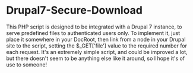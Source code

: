 Drupal7-Secure-Download
=======================

This PHP script is designed to be integrated with a Drupal 7 instance, to serve predefined files to authenticated users only. To implement it, just place it somewhere in your DocRoot, then link from a node in your Drupal site to the script, setting the $&#95;GET['file'] value to the required number for each request. It's an extremely simple script, and could be improved a lot, but there doesn't seem to be anything else like it around, so I hope it's of use to someone!
